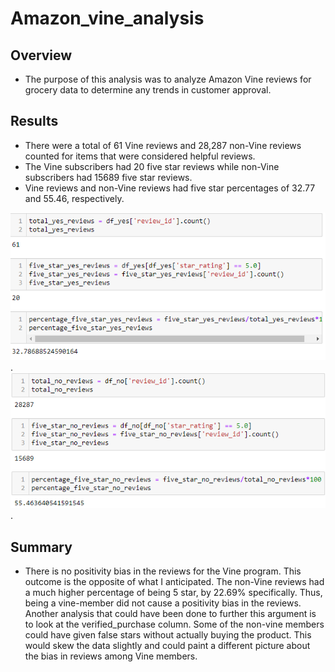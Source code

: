 # Amazon_vine_analysis

## Overview
  * The purpose of this analysis was to analyze Amazon Vine reviews for grocery data to determine any trends in customer approval. 

## Results
  * There were a total of 61 Vine reviews and 28,287 non-Vine reviews counted for items that were considered helpful reviews.
  * The Vine subscribers had 20 five star reviews while non-Vine subscribers had 15689 five star reviews.
  * Vine reviews and non-Vine reviews had five star percentages of 32.77 and 55.46, respectively.
  
  ![vine_reviews](https://github.com/chenylk/Amazon_vine_analysis/blob/main/Vine-reviews.PNG).
  ![non_vine_reviews](https://github.com/chenylk/Amazon_vine_analysis/blob/main/non-Vine-reviews.PNG).
  
## Summary
  * There is no positivity bias in the reviews for the Vine program. This outcome is the opposite of what I anticipated. The non-Vine reviews had a much higher percentage of being 5 star, by 22.69% specifically. Thus, being a vine-member did not cause a positivity bias in the reviews. Another analysis that could have been done to further this argument is to look at the verified_purchase column. Some of the non-vine members could have given false stars without actually buying the product. This would skew the data slightly and could paint a different picture about the bias in reviews among Vine members. 
  
